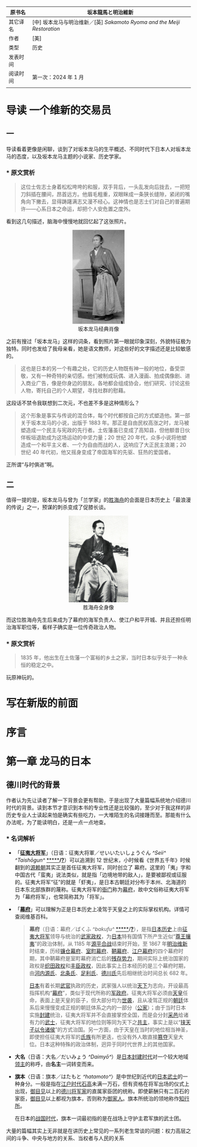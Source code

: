| 原书名   | 坂本龍馬と明治維新                                           |
| -------- | ------------------------------------------------------------ |
| 其它译名 | [中] 坂本龙马与明治维新／[英] *Sakamoto Ryoma and the Meiji Restoration* |
| 作者     | [美]                                                         |
| 类型     | 历史                                                         |
| 发表时间 |                                                              |
| 阅读时间 | 第一次：2024 年 1 月                                         |
|          |                                                              |













# 导读   一个维新的交易员



## 一

导读看着更像是闲聊，谈到了对坂本龙马的生平概述、不同时代下日本人对坂本龙马的态度，以及坂本龙马主题的小说家、历史学家。

### * 原文赏析

>   这位士佐志士身着松松垮垮的和服，双手背后，一头乱发向后拢去，一把短刀斜插在腰间，昂首远方。他眉毛粗重，双眼眯成一条狭长缝隙，紧闭的嘴角向下撇去，显得踌躇满志又漫不经心。这神情也是志士们对自己的普遍期许——心系日本之命运，却把个人安危置之度外。

看到这几句描述，脑海中慢慢地就回忆起了这张照片。

<p align="center"><img src="./assets/坂本龙马与明治维新-坂本龙马经典肖像（全身）.jpg" alt="坂本龙马与明治维新-坂本龙马经典肖像（半身）" style="zoom: 25%;" /><br>坂本龙马经典肖像</p>

之前有搜过「坂本龙马」这样的词条，看到照片第一眼就印象深刻，外貌特征极为独特。同时也发给了我母亲看，她是语文教师，对这些好的文字描述还是比较敏感的。

>   这也是日本的另一个有趣之处，它的历史人物既有神一般的地位，备受崇敬，又有一种奇特的亲切感。他们被制成玩偶、进入漫画、拍成偶像剧、进入商业广告，像是你身边的朋友。各地都会组成协会，他们研究、讨论这些人物，寄托自己的个人期望，寻找社群的慰藉。

这段话不禁令我联想到二次元，不也差不多是这种情形么？

> 这个形象是事实与传说的混合体，每个时代都按自己的方式塑造他。第一部关于坂本龙马的小说，出版于 1883 年。那正是自由民权高涨之时，龙马被塑造成一个民主与宪政的先行者。土佐藩虽已变成了高知县，但他额昔日伙伴板垣退助成为这场运动的中坚力量；20 世纪 20 年代，众多小说将他塑造成一个和平主义者、一个为自由而战的人，这响应了大正民主浪潮；20 世纪 40 年代初，他又摇身变成了帝国海军的先驱、狂热的爱国者。

正所谓“与时俱进”啊。



## 二

值得一提的是，坂本龙马与曾为「兰学家」的[胜海舟](https://zh.wikipedia.org/wiki/%E8%83%9C%E6%B5%B7%E8%88%9F)的会面是日本历史上「最浪漫的传说」之一，预谋的刺杀变成了促膝长谈。

<p align="center"><img src="./assets/胜海舟全身像.jpg" alt="胜海舟全身像" style="zoom: 23%;" /><br>胜海舟全身像</p>

而这位胜海舟先生后来成为了幕府的海军负责人、使江户和平开城、并且还担任明治海军职位等，看样子确实是一位传奇政治人物。

### * 原文赏析

> 1835 年，他出生在土佐藩一个富裕的乡土之家，当时日本似乎处于一种永恒的稳定之中。

玩原神玩的。



# 写在新版的前面



# 序言



# 第一章   龙马的日本



## 德川时代的背景

作者认为先让读者了解一下背景会更有帮助，于是出现了大量篇幅系统地介绍德川时代的背景。读到本节才意识到本书的专业性还是比较强的，至少对于我这样的非历史专业人士读起来怕是确实有些吃力，一大堆陌生的名词接踵而至。那能有什么办法呢，为了能读明白，还是一点一点地查。

### * 名词解析

- 「[**征夷大将军**](https://zh.wikipedia.org/wiki/%E5%BE%81%E5%A4%B7%E5%A4%A7%E5%B0%87%E8%BB%8D)」（日语：征夷大将軍／せいいたいしょうぐん *^Seii^ ^Taishōgun^* [*****](https://ja.wikipedia.org/wiki/征夷大将軍)**/**[**?**](https://zh.wikipedia.org/wiki/Help:日語)）可以追溯到 12 世纪末，小时候看《世界五千年》时候翻到的[源赖朝](https://zh.wikipedia.org/wiki/%E6%BA%90%E8%B5%96%E6%9C%9D)其实正是首任征夷大将军，同时创立了 幕府。这里的「夷」字和中国古代「蛮夷」说法类似，就是指「边境地带的敌人」，是要被鄙视或征服的。征夷大将军“征”的就是「虾夷」，是日本古朝廷对分布于本州、北海道的日本东北部族群的蔑称。征夷大将军的[衙门](https://zh.wikipedia.org/wiki/衙門)称为[幕府](https://zh.wikipedia.org/wiki/幕府_(日本))，故中文俗称征夷大将军为「幕府将军」，也常简称其为「将军」。

- 「[**幕府**](https://zh.wikipedia.org/wiki/%E5%B9%95%E5%BA%9C_(%E6%97%A5%E6%9C%AC))」可以理解为正是日本历史上凌驾于天皇之上的实际掌权机构。详情可查阅维基百科。

    > **幕府**（日语：幕府／ばくふ *^bakufu^* [*****](https://ja.wikipedia.org/wiki/幕府)**/**[**?**](https://zh.wikipedia.org/wiki/Help:日語)），是指[日本历史](https://zh.wikipedia.org/wiki/日本歷史)上由[征夷大将军](https://zh.wikipedia.org/wiki/征夷大將軍)领导与统治的[武家政权](https://zh.wikipedia.org/wiki/武家政權)，为[日本](https://zh.wikipedia.org/wiki/日本)特有国情下所产生近似“[尊王攘夷](https://zh.wikipedia.org/wiki/尊王攘夷)”的政治体制，从 1185 年[源平合战](https://zh.wikipedia.org/wiki/源平合戰)结束时开始，至 1867 年[明治维新](https://zh.wikipedia.org/wiki/明治維新)时结束，历经[镰仓幕府](https://zh.wikipedia.org/wiki/鎌倉幕府)、[室町幕府](https://zh.wikipedia.org/wiki/室町幕府)、[鞆幕府](https://zh.wikipedia.org/w/index.php?title=鞆幕府&action=edit&redlink=1)、[江户幕府](https://zh.wikipedia.org/wiki/江戶幕府)的四个幕府时期，其中鞆幕府是室町幕府消亡后的[残存势力](https://zh.wikipedia.org/wiki/流亡政府)，期间实际上统治国家的政权是[织田政权](https://zh.wikipedia.org/wiki/織田政權)和[丰臣政权](https://zh.wikipedia.org/wiki/豐臣政權)，因此事实上日本经历的是三个幕府时期，由[河内源氏](https://zh.wikipedia.org/wiki/河內源氏)、[北条氏](https://zh.wikipedia.org/wiki/北條氏)、[足利氏](https://zh.wikipedia.org/wiki/足利氏)、[德川氏](https://zh.wikipedia.org/wiki/德川氏)先后相继统治时间总长 682 年。
    >
    > [日本](https://zh.wikipedia.org/wiki/日本)有着长期[武官](https://zh.wikipedia.org/wiki/武家)执政的历史，武家强人以统治[天下](https://zh.wikipedia.org/wiki/天下)为志向，开设最高指挥机构“[幕府](https://zh.wikipedia.org/wiki/幕府)”，类似于现代所称的[军政府](https://zh.wikipedia.org/wiki/軍政府)。征夷大将军必须由[天皇](https://zh.wikipedia.org/wiki/天皇)任命，表面上是天皇的臣子，但大部分均为[世袭](https://zh.wikipedia.org/wiki/世襲)，且从凌驾正规的[朝廷](https://zh.wikipedia.org/wiki/朝廷)体系后来慢慢变成正规的朝廷体系之内的一部分（[公家](https://zh.wikipedia.org/wiki/公家)）；由于当时日本实施[封建](https://zh.wikipedia.org/wiki/封建)统治，征夷大将军并不会直接掌控全国，而是会分封[采邑](https://zh.wikipedia.org/wiki/采邑)给诸有力的[武士](https://zh.wikipedia.org/wiki/武士_(日本))，征夷大将军的地位则等同为天下之[共主](https://zh.wikipedia.org/wiki/共主)，事实上是以“[挟天子以令诸侯](https://zh.wikipedia.org/wiki/挟天子以令诸侯)”的方式治国。另一方面，由于天皇在当时的地位相当神圣，即使担任征夷大将军的[氏族](https://zh.wikipedia.org/wiki/氏族)有所更迭，也没有外人敢直接[篡夺](https://zh.wikipedia.org/wiki/篡位)天皇大位。日本这种特殊的政治体制，迥异于同时代世界上的其他国家。

- **大名**（日语：大名／だいみょう *^Daimyō^*）是[日本](https://zh.wikipedia.org/wiki/日本)[封建时代](https://zh.wikipedia.org/w/index.php?title=封建制度_(日本)&action=edit&redlink=1)对一个较大地域[领主](https://zh.wikipedia.org/wiki/領主)的称呼，由**名主**一词转变而来。

- **旗本**〈日语：旗本／はたもと *^hatamoto^*〉是中世纪到近代的[日本武士](https://zh.wikipedia.org/wiki/日本武士)的一种身分。一般是指在[江户时代](https://zh.wikipedia.org/wiki/江戶時代)[石高](https://zh.wikipedia.org/wiki/石高)未满一万石，但有资格在将军出场的仪式上出现，[御目见](https://zh.wikipedia.org/wiki/御目见)以上的[德川将军家](https://zh.wikipedia.org/wiki/德川將軍家)的直属家臣团的统称。即使薪酬只有二百石的家臣，[御目见](https://zh.wikipedia.org/wiki/御目见)以上都视为旗本，否则称为[御家人](https://zh.wikipedia.org/wiki/御家人)。旗本所统治的领地称作[知行所](https://zh.wikipedia.org/w/index.php?title=知行所&action=edit&redlink=1)。

    在日本的[战国时代](https://zh.wikipedia.org/wiki/战国时代_(日本))，旗本一词最初指的是在战场上守护主君军旗的武士团。

大量的篇幅其实上无非就是在讲历史上常见的一系列老生常谈的问题：权力高层之间的斗争、中央与地方的关系、当权者与人民的关系
